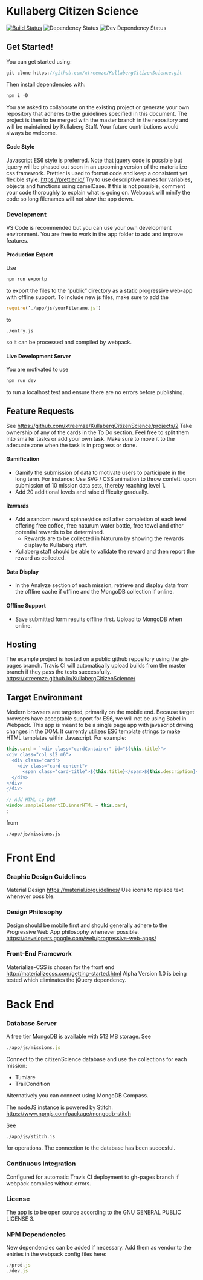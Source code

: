 # Kullaberg Citizen Science
[![Build Status](https://travis-ci.org/xtreemze/KullabergCitizenScience.svg?branch=master)](https://travis-ci.org/xtreemze/KullabergCitizenScience) ![Dependency Status](https://david-dm.org/xtreemze/KullabergCitizenScience/status.svg?branch=master) ![Dev Dependency Status](https://david-dm.org/xtreemze/KullabergCitizenScience/dev-status.svg?branch=master)

## Get Started!
You can get started using:
```javascript
git clone https://github.com/xtreemze/KullabergCitizenScience.git
```

Then install dependencies with: 
```javascript
npm i -D
```

You are asked to collaborate on the existing project or generate your own repository that adheres to the guidelines specified in this document. The project is then to be merged with the master branch in the repository and will be maintained by Kullaberg Staff. Your future contributions would always be welcome.

#### Code Style
Javascript ES6 style is preferred. Note that jquery code is possible but jquery will be phased out soon in an upcoming version of the materialize-css framework. Prettier is used to format code and keep a consistent yet flexible style. https://prettier.io/ Try to use descriptive names for variables, objects and functions using camelCase. If this is not possible, comment your code thoroughly to explain what is going on. Webpack will minify the code so long filenames will not slow the app down.

### Development
VS Code is recommended but you can use your own development environment. You are free to work in the app folder to add and improve features. 

#### Production Export

Use
```javascript
npm run exportp
```
to export the files to the “public” directory as a static progressive web-app with offline support. To include new js files, make sure to add the 
```javascript
require(‘./app/js/yourFilename.js’)
```
to  
```
./entry.js
```
 so it can be processed and compiled by webpack. 
 
 #### Live Development Server
 You are motivated to use 
 ```javascript
 npm run dev
 ```
 to run a localhost test and ensure there are no errors before publishing.

## Feature Requests
See
https://github.com/xtreemze/KullabergCitizenScience/projects/2
Take ownership of any of the cards in the To Do section. Feel free to split them into smaller tasks or add your own task. Make sure to move it to the adecuate zone when the task is in progress or done.


#### Gamification
- Gamify the submission of data to motivate users to participate in the long term. For instance: Use SVG / CSS animation to throw confetti upon submission of 10 mission data sets, thereby reaching level 1.
- Add 20 additional levels and raise difficulty gradually.
#### Rewards
- Add a random reward spinner/dice roll after completion of each level offering free coffee, free naturum water bottle, free towel and other potential rewards to be determined.
    - Rewards are to be collected in Naturum by showing the rewards display to Kullaberg staff.
- Kullaberg staff should be able to validate the reward and then report the reward as collected.
#### Data Display
- In the Analyze section of each mission, retrieve and display data from the offline cache if offline and the MongoDB collection if online.
#### Offline Support
- Save submitted form results offline first. Upload to MongoDB when online.

## Hosting
The example project is hosted on a public github repository using the gh-pages branch. Travis CI will automatically upload builds from the master branch if they pass the tests successfully. https://xtreemze.github.io/KullabergCitizenScience/

## Target Environment
Modern browsers are targeted, primarily on the mobile end. Because target browsers have acceptable support for ES6, we will not be using Babel in Webpack. This app is meant to be a single page app with javascript driving changes in the DOM. It currently utilizes ES6 template strings to make HTML templates within Javascript. For example:
```javascript
this.card = `<div class="cardContainer" id="${this.title}">
<div class="col s12 m6">
  <div class="card">
    <div class="card-content">
      <span class="card-title">${this.title}</span>${this.description}</div>
  </div>
</div>
</div>
`
// Add HTML to DOM
window.sampleElementID.innerHTML = this.card;
;
```
from

``
./app/js/missions.js
``
# Front End

### Graphic Design Guidelines
Material Design https://material.io/guidelines/
Use icons to replace text whenever possible.

### Design Philosophy
Design should be mobile first and should generally adhere to the Progressive Web App philosophy whenever possible. https://developers.google.com/web/progressive-web-apps/

### Front-End Framework
Materialize-CSS is chosen for the front end http://materializecss.com/getting-started.html
Alpha Version 1.0 is being tested which eliminates the jQuery dependency.


# Back End

### Database Server
A free tier MongoDB is available with 512 MB storage. See
```javascript
./app/js/missions.js
```
Connect to the citizenScience database and use the collections for each mission:
- Tumlare
- TrailCondition

Alternatively you can connect using MongoDB Compass.

The nodeJS instance is powered by Stitch. https://www.npmjs.com/package/mongodb-stitch

See
```
./app/js/stitch.js
```
for operations. The connection to the database has been succesful.

### Continuous Integration
Configured for automatic Travis CI deployment to gh-pages branch if webpack compiles without errors.

### License
The app is to be open source according to the GNU GENERAL PUBLIC LICENSE 3. 

### NPM Dependencies
New dependencies can be added if necessary. Add them as vendor to the entries in the webpack config files here:
```javascript
./prod.js
./dev.js
```

